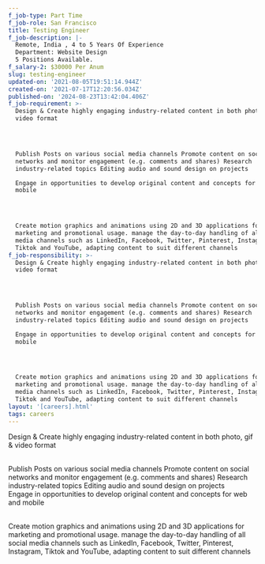 ```yaml
---
f_job-type: Part Time
f_job-role: San Francisco
title: Testing Engineer
f_job-description: |-
  Remote, India , 4 to 5 Years Of Experience
  Department: Website Design
  5 Positions Available.
f_salary-2: $30000 Per Anum
slug: testing-engineer
updated-on: '2021-08-05T19:51:14.944Z'
created-on: '2021-07-17T12:20:56.034Z'
published-on: '2024-08-23T13:42:04.406Z'
f_job-requirement: >-
  Design & Create highly engaging industry-related content in both photo, gif &
  video format  

  ‍


  Publish Posts on various social media channels Promote content on social
  networks and monitor engagement (e.g. comments and shares) Research
  industry-related topics Editing audio and sound design on projects  

  Engage in opportunities to develop original content and concepts for web and
  mobile  

  ‍


  Create motion graphics and animations using 2D and 3D applications for
  marketing and promotional usage. manage the day-to-day handling of all social
  media channels such as LinkedIn, Facebook, Twitter, Pinterest, Instagram,
  Tiktok and YouTube, adapting content to suit different channels
f_job-responsibility: >-
  Design & Create highly engaging industry-related content in both photo, gif &
  video format  

  ‍


  Publish Posts on various social media channels Promote content on social
  networks and monitor engagement (e.g. comments and shares) Research
  industry-related topics Editing audio and sound design on projects  

  Engage in opportunities to develop original content and concepts for web and
  mobile  

  ‍


  Create motion graphics and animations using 2D and 3D applications for
  marketing and promotional usage. manage the day-to-day handling of all social
  media channels such as LinkedIn, Facebook, Twitter, Pinterest, Instagram,
  Tiktok and YouTube, adapting content to suit different channels
layout: '[careers].html'
tags: careers
---
```


Design & Create highly engaging industry-related content in both photo, gif & video format  
‍

Publish Posts on various social media channels Promote content on social networks and monitor engagement (e.g. comments and shares) Research industry-related topics Editing audio and sound design on projects  
Engage in opportunities to develop original content and concepts for web and mobile  
‍

Create motion graphics and animations using 2D and 3D applications for marketing and promotional usage. manage the day-to-day handling of all social media channels such as LinkedIn, Facebook, Twitter, Pinterest, Instagram, Tiktok and YouTube, adapting content to suit different channels
